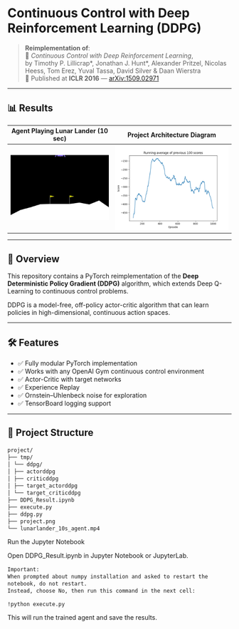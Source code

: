 # Continuous Control with Deep Reinforcement Learning (DDPG)

> **Reimplementation of**:  
> 📄 *Continuous Control with Deep Reinforcement Learning*,  
> by Timothy P. Lillicrap\*, Jonathan J. Hunt\*, Alexander Pritzel, Nicolas Heess, Tom Erez, Yuval Tassa, David Silver & Daan Wierstra  
> 📍 Published at **ICLR 2016** — [arXiv:1509.02971](https://arxiv.org/abs/1509.02971)


---
## 📊 Results

| Agent Playing Lunar Lander (10 sec)                | Project Architecture Diagram       |
| --------------------------------------------------| --------------------------------- |
| ![Agent Video](project/lunar.gif) | ![Project Architecture](project/project.png) |



---
## 📌 Overview

This repository contains a PyTorch reimplementation of the **Deep Deterministic Policy Gradient (DDPG)** algorithm, which extends Deep Q-Learning to continuous control problems.

DDPG is a model-free, off-policy actor-critic algorithm that can learn policies in high-dimensional, continuous action spaces.

---

## 🛠️ Features

- ✅ Fully modular PyTorch implementation  
- ✅ Works with any OpenAI Gym continuous control environment  
- ✅ Actor-Critic with target networks  
- ✅ Experience Replay  
- ✅ Ornstein–Uhlenbeck noise for exploration  
- ✅ TensorBoard logging support
---


## 📂 Project Structure
```
project/
├── tmp/
│ └── ddpg/
│ ├── actorddpg
│ ├── criticddpg
│ ├── target_actorddpg
│ └── target_criticddpg
├── DDPG_Result.ipynb
├── execute.py
├── ddpg.py
├── project.png
└── lunarlander_10s_agent.mp4
```

Run the Jupyter Notebook

Open DDPG_Result.ipynb in Jupyter Notebook or JupyterLab.

    Important:
    When prompted about numpy installation and asked to restart the notebook, do not restart.
    Instead, choose No, then run this command in the next cell:
```
!python execute.py
```

This will run the trained agent and save the results.
